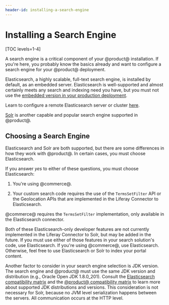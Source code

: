 ```yaml
---
header-id: installing-a-search-engine
---
```


# Installing a Search Engine

[TOC levels=1-4]

A search engine is a critical component of your @product@ installation. If
you're here, you probably know the basics already and want to configure a
search engine for your @product@ deployment. 

Elasticsearch, a highly scalable, full-text search engine, is installed by
default, as an embedded server. Elasticsearch is well-supported and almost
certainly meets any search and indexing need you have, but you must not use the
[embedded version in your production deployment](/docs/7-2/deploy/-/knowledge_base/d/elasticsearch#embedded-vs-remote-operation-mode). 

Learn to configure a remote Elasticsearch server or cluster
[here](/docs/7-2/deploy/-/knowledge_base/d/installing-elasticsearch).

[Solr](http://lucene.apache.org/solr) 
is another capable and popular search engine supported in @product@. 

<!--Learn to configure a remote Solr server or cluster 
[here](/docs/7-2/deploy/-/knowledge_base/d/installing-solr). 
-->

## Choosing a Search Engine

Elasticsearch and Solr are both supported, but there are some differences in how
they work with @product@. In certain cases, you must choose Elasticsearch. 

If you answer _yes_ to either of these questions, you must choose Elasticsearch:

1.  You're using @commerce@.

2.  Your custom search code requires the use of the `TermsSetFilter` API or the
    Geolocation APIs that are implemented in the Liferay Connector to
    Elasticsearch.

@commerce@ requires the `TermsSetFilter` implementation, only available in the
Elasticsearch connector.

Both of these Elasticsearch-only developer features are not currently
implemented in the Liferay Connector to Solr, but may be added in the future.
If you must use either of those features in your search solution's code, use
Elasticsearch. If you're using @commerce@, use Elasticsearch.
Otherwise, feel free to use Elasticsearch or Solr to index your portal content.

Another factor to consider in your search engine selection is JDK version. The
search engine and @product@ must use the same JDK version and distribution
(e.g., Oracle Open JDK 1.8.0_201). Consult the 
[Elasticsearch compatibility matrix](https://www.elastic.co/support/matrix#matrix_jvm)
and the 
[@product@ compatibility matrix](https://web.liferay.com/documents/14/21598941/Liferay+DXP+7.1+Compatibility+Matrix/9f9c917a-c620-427b-865d-5c4b4a00be85) 
to learn more about supported JDK distributions and versions. This consideration
is not necessary for Solr, because no JVM level serialization happens between
the servers. All communication occurs at the HTTP level.

